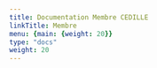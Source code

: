 ```yaml
---
title: Documentation Membre CEDILLE
linkTitle: Membre
menu: {main: {weight: 20}}
type: "docs"
weight: 20
---
```


